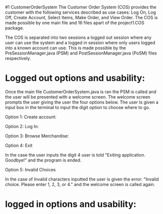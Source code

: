#1 CustomerOrderSystem
The Customer Order System (COS) provides the customer with the following services described as use cases: Log On, Log Off, Create Account, Select Items, Make Order, and View Order. The COS is made possible by one main file and 16 files apart of the project1.COS package. 

The COS is separated into two sessions a logged out session where any user can use the system and a logged in session where only users logged into a known account can use. This is made possible by the PreSessionManager.java (PSM) and PostSessionManager.java (PoSM) files respectively. 

# Logged out options and usability:

Once the main file CustomerOrderSystem.java is ran the PSM is called and the user will be presented with a welcome screen. The welcome screen prompts the user giving the user the four options below. The user Is given a input box in the terminal to input the digit option to choose where to go. 

Option 1: Create account:

  

Option 2: Log In:

Option 3: Browse Merchandise:

  

Option 4: Exit

  In the case the user inputs the digit 4 user is told "Exiting application. Goodbye!" and the program is ended. 

Option 5: Invalid Choices

  In the case of Invalid characters inputted the user is given the error: "Invalid choice. Please enter 1, 2, 3, or 4." and the welcome screen is called again. 

# logged in options and usability:

